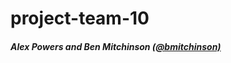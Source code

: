 # project-team-10
##### Alex Powers and Ben Mitchinson [(@bmitchinson)](https://github.com/bmitchinson)
